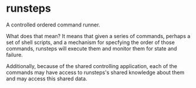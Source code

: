 # runsteps
A controlled ordered command runner.

What does that mean? It means that given a series of commands, perhaps a set
of shell scripts, and a mechanism for specfying the order of those commands,
runsteps will execute them and monitor them for state and failure.

Additionally, because of the shared controlling application, each of the
commands may have access to runsteps's shared knowledge about them and may
access this shared data.
